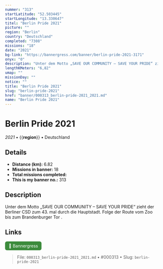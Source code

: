 ```yaml
---
nummer: "313"
startLatitude: "52.503445"
startLongitude: "13.330647"
titel: "Berlin Pride 2021"
picture: ""
region: "Berlin"
country: "Deutschland"
completed: "7308"
missions: "18"
date: "2021"
bg-link: "https://bannergress.com/banner/berlin-pride-2021-3171"
onyx: "0"
description: "Unter dem Motto „SAVE OUR COMMUNITY – SAVE YOUR PRIDE“ zieht der Berliner CSD zum 43. mal durch die Hauptstadt.\nFolge der Route vom Zoo bis zum Brandenburger Tor ."
lengthKMeters: "6,82"
umap: ""
missionDay: ""
notice: ""
title: "Berlin Pride 2021"
slug: "berlin-pride-2021"
href: "banner/000313_berlin-pride-2021_2021.md"
name: "Berlin Pride 2021"
---
```

# Berlin Pride 2021

*2021* • {{__region__}} • Deutschland





## Details
- **Distance (km):** 6.82
- **Missions in banner:** 18
- **Total missions completed:** 
- **This is my banner no.:** 313



## Description
Unter dem Motto „SAVE OUR COMMUNITY – SAVE YOUR PRIDE“ zieht der Berliner CSD zum 43. mal durch die Hauptstadt.
Folge der Route vom Zoo bis zum Brandenburger Tor .



## Links
<a href="https://bannergress.com/banner/berlin-pride-2021-3171" target="_blank" style="display:inline-block;margin-right:8px;padding:6px 12px;background:#3c8b3c;color:#fff;text-decoration:none;border-radius:6px;">🔗 Bannergress</a>



> File: `000313_berlin-pride-2021_2021.md` • #000313 • Slug: `berlin-pride-2021`
